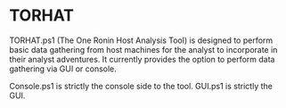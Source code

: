 # TORHAT
TORHAT.ps1 (The One Ronin Host Analysis Tool) is designed to perform basic data gathering from host machines for the analyst to incorporate in their analyst adventures. It currently provides the option to perform data gathering via GUI or console. 


Console.ps1 is strictly the console side to the tool. 
GUI.ps1 is strictly the GUI.  
